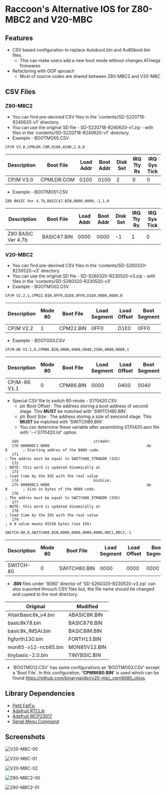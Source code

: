 # Raccoon's Alternative IOS for Z80-MBC2 and V20-MBC

## Features
- CSV based configuration to replace Autoboot.bin and Au80boot.bin files.
  - This can make users add a new boot mode without changes ATmega firmwares
- Refactoring with OOP aproach
  - Most of source codes are shared between Z80-MBC2 and V20-MBC

## CSV Files
### Z80-MBC2
- You can find pre-devined CSV files in the 'contents/SD-S220718-R240620-v1' directory.
- You can use the original SD file - SD-S220718-R240620-v1.zip - with files in the 'contents/SD-S220718-R240620-v1' directory.
- Example - BOOTMO05.CSV
```
CP/M V3.0,CPMLDR.COM,0100,0100,2,0,0
```
|Description|Boot File|Load Addr|Boot Addr|Disk Set|IRQ Tty Rx|IRQ Sys Tick|
|-|-|-|-|-|-|-|
|CP/M V3.0|CPMLDR.COM|0100|0100|2|0|0|
- Example - BOOTMO01.CSV
```
Z80 BASIC Ver 4.7b,BASIC47.BIN,0000,0000,-1,1,0
```
|Description|Boot File|Load Addr|Boot Addr|Disk Set|IRQ Tty Rx|IRQ Sys Tick|
|-|-|-|-|-|-|-|
|Z80 BASIC Ver 4.7b|BASIC47.BIN|0000|0000|-1|1|0|

### V20-MBC2
- You can find pre-devined CSV files in the 'contents/SD-S260320-R230520-v3' directory.
- You can use the original SD file - SD-S260320-R230520-v3.zip - with files in the 'contents/SD-S260320-R230520-v3'
- Example - BOOTMO02.CSV
```
CP/M V2.2,1,CPM22.BIN,0FF0,D1E0,0FF0,D1E0,0000,0000,0
```
|Description|Mode 80|Boot File|Load Segment|Load Offset|Boot Segment|Boot Offset|ptr Boot Offset|ptr Boot Size|Diske Set|
|-|-|-|-|-|-|-|-|-|-|
|CP/M V2.2|1|CPM22.BIN|0FF0|D1E0|0FF0|D1E0|0000|0000|0|
- Example - BOOTO03.CSV
```
CP/M-86 V1.1,0,CPM86.BIN,0000,0400,0040,2500,0000,0000,1
```
|Description|Mode 80|Boot File|Load Segment|Load Offset|Boot Segment|Boot Offset|ptr Boot Offset|ptr Boot Size|Diske Set|
|-|-|-|-|-|-|-|-|-|-|
|CP/M-86 V1.1|0|CPM86.BIN|0000|0400|0040|2500|0000|0000|1|
- Special CSV file to switch 80-mode - S170420.CSV
  - ptr Boot Offset : The address storing a boot address of second stage. This **MUST** be matched with 'SWITCH80.BIN'.
  - ptr Boot Size : The address storing a size of sencond stage. This **MUST** be matched with 'SWITCH80.BIN'.
  - You can determine these variable after assembling S170420.asm file with *'--l S170420.lst'* option.
```
   169                                  strAddr:
   170 000000C1 0000                                            dw      0       ; Starting addres of the 8080 code.
   171                                                                          ; The addres must be equal to SWITCH80_STRADDR (IOS)
   172                                                                          ; NOTE: this word is updated dinamically at
   173                                                                          ; load time by the IOS with the real value
   174                                  binSize:
   175 000000C3 0000                                            dw      0       ; Size in bytes of the 8080 code.
   176                                                                          ; The addres must be equal to SWITCH80_STRADDR (IOS)
   177                                                                          ; NOTE: this word is updated dinamically at
   178                                                                          ; load time by the IOS with the real value
   179                                                                          ; A 0 value means 65536 bytes (see IOS)

```
```
SWITCH-80,0,SWITCH80.BIN,0000,0000,0000,0000,00C1,00C3,-1
```
|Description|Mode 80|Boot File|Load Segment|Load Offset|Boot Segment|Boot Offset|ptr Boot Offset|ptr Boot Size|Diske Set|
|-|-|-|-|-|-|-|-|-|-|
|SWITCH-80|0|SWITCH80.BIN|0000|0000|0000|0000|00C1|00C3|-1|
- **.BIN** files under '8080' director of 'SD-S260320-R230520-v3.zip' can also suported throuch CSV files but, the file name should be changed and copied to the root directory.

|Original|Modified|
|-|-|
|AltairBasic8k_v4.bin|ABASIC8K.BIN|
|basic8k78.bin|BASIC878.BIN|
|basic8k_IMSAI.bin|BASIC8IM.BIN|
|figforth130.bin|FORTH13.BIN|
|mon85-v12-ncb85.bin|MON85V12.BIN|
|tinybasic-2.0.bin|TINYBSIC.BIN|
- 'BOOTMO12.CSV' has same configurations as 'BOOTMO03.CSV' except a 'Boot File'. In this configuration,  **'CPM8680.BIN'** is used which can be found https://github.com/binaryspider/v20-mbc_cpm8680_cbios.

## Library Dependencies
  - [Petit FatFs:](https://github.com/Master811129/PF)
  - [Adafruit RTCLib](https://github.com/adafruit/RTClib)
  - [Adafruit MCP23017](https://github.com/adafruit/Adafruit-MCP23017-Arduino-Library)
  - [Serial Menu Command ](https://github.com/ARTS37/SerialMenuCmd)

## Screenshots
![V20-MBC-00](./images/v20-mbc-00.png)

![V20-MBC-01](./images/v20-mbc-01.png)

![V20-MBC-02](./images/v20-mbc-02.png)

![Z80-MBC2-00](./images/z80-mbc2-00.png)

![Z80-MBC2-01](./images/z80-mbc2-01.png)